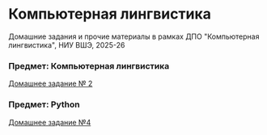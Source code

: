 # Компьютерная лингвистика
Домашние задания и прочие материалы в рамках ДПО "Компьютерная лингвистика", НИУ ВШЭ, 2025-26

### Предмет: Компьютерная лингвистика
[Домашнее задание № 2](https://github.com/avbut/hseCL/blob/main/%D0%91%D1%83%D1%82%D0%B0%D0%BA%D0%BE%D0%B2%D0%B0_%D0%94%D0%972_%D0%9F%D1%80%D0%B5%D0%B4%D0%BE%D0%B1%D1%80%D0%B0%D0%B1%D0%BE%D1%82%D0%BA%D0%B0.ipynb)

### Предмет: Python
[Домашнее задание №4](https://github.com/avbut/hseCL/blob/main/%D0%91%D1%83%D1%82%D0%B0%D0%BA%D0%BE%D0%B2%D0%B0_%D0%94%D0%BE%D0%BC%D0%B0%D1%88%D0%BD%D0%B5%D0%B5_%D0%B7%D0%B0%D0%B4%D0%B0%D0%BD%D0%B8%D0%B5_4.ipynb)
